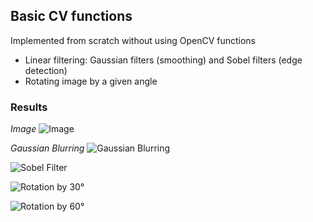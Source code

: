 ## Basic CV functions
Implemented from scratch without using OpenCV functions
- Linear filtering: Gaussian filters (smoothing) and Sobel filters (edge detection)
- Rotating image by a given angle


### Results
*Image*
![Image](https://user-images.githubusercontent.com/51696913/169199246-653eec5e-c299-4161-8e0c-8518a71ec581.png)

*Gaussian Blurring*
![Gaussian Blurring](https://user-images.githubusercontent.com/51696913/169199341-0f72660a-0cb4-4f9c-a3c6-6866dacc76eb.png)


![Sobel Filter](https://user-images.githubusercontent.com/51696913/169199387-e94a0596-098a-48e9-96a3-2dd83bdc8e10.png)

![Rotation by 30°](https://user-images.githubusercontent.com/51696913/169199430-48aeb08a-5bba-4e89-8f66-e267923eb989.png)

![Rotation by 60°](https://user-images.githubusercontent.com/51696913/169199467-1c00ffdd-44ff-42ad-ae1a-2bab2b944a7e.png)
